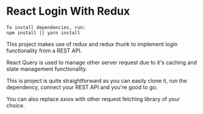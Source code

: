 # React Login With Redux

```
To install dependencies, run:
npm install || yarn install
```

This project makes use of redux and redux thunk to implement login functionality from a REST API.

React Query is used to manage other server request due to it's caching and state management functionality.

This is project is quite straightforward as you can easily clone it, run the dependency, connect your REST API and you're good to go.

You can also replace axios with other request fetching library of your choice.